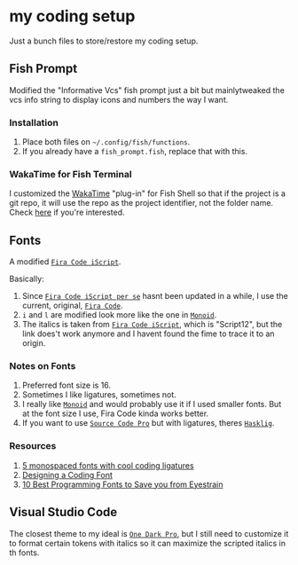 # my coding setup

Just a bunch files to store/restore my coding setup.

## Fish Prompt

Modified the "Informative Vcs" fish prompt just a bit but mainlytweaked the vcs info string to display icons and numbers the way I want.

### Installation

1. Place both files on `~/.config/fish/functions`.
1. If you already have a `fish_prompt.fish`, replace that with this.

### WakaTime for Fish Terminal

I customized the [WakaTime](https://wakatime.com/dashboard) "plug-in" for Fish Shell so that if the project is a git repo, it will use the repo as the project identifier, not the folder name. Check [here](https://github.com/tehdarthvid/log-wakatime-fish) if you're interested.

## Fonts

A modified [`Fira Code iScript`](https://github.com/kencrocken/FiraCodeiScript).

Basically:

1. Since [`Fira Code iScript per se`](https://github.com/kencrocken/FiraCodeiScript) hasnt been updated in a while, I use the current, original, [`Fira Code`](https://github.com/tonsky/FiraCode).
1. `i` and `l` are modified look more like the one in [`Monoid`](https://larsenwork.com/monoid/).
1. The italics is taken from [`Fira Code iScript`](https://github.com/kencrocken/FiraCodeiScript), which is "Script12", but the link does't work anymore and I havent found the fime to trace it to an origin.

### Notes on Fonts

1. Preferred font size is 16.
1. Sometimes I like ligatures, sometimes not.
1. I really like [`Monoid`](https://larsenwork.com/monoid/) and would probably use it if I used smaller fonts. But at the font size I use, Fira Code kinda works better.
1. If you want to use [`Source Code Pro`](https://github.com/adobe-fonts/source-code-pro/tree/master) but with ligatures, theres [`Hasklig`](https://github.com/i-tu/Hasklig).

### Resources

1. [5 monospaced fonts with cool coding ligatures](https://betterwebtype.com/articles/2020/02/13/5-monospaced-fonts-with-cool-coding-ligatures/)
1. [Designing a Coding Font](https://medium.com/larsenwork-andreas-larsen/designing-a-coding-font-b10cabd594fc)
1. [10 Best Programming Fonts to Save you from Eyestrain](https://www.elegantthemes.com/blog/wordpress/best-programming-fonts)

## Visual Studio Code

The closest theme to my ideal is [`One Dark Pro`](https://marketplace.visualstudio.com/items?itemName=zhuangtongfa.Material-theme), but I still need to customize it to format certain tokens with italics so it can maximize the scripted italics in th fonts.
